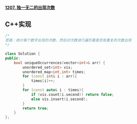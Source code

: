 #### [1207. 独一无二的出现次数](https://leetcode-cn.com/problems/unique-number-of-occurrences/)

## C++实现

```c++
/*
思路：统计每个数字出现的次数，然后对次数进行遍历看是否有重复的次数出现
*/

class Solution {
public:
    bool uniqueOccurrences(vector<int>& arr) {
        unordered_set<int> vis;
        unordered_map<int,int> times;
        for (const int& i : arr){
            times[i]++;
        }
        for (const auto& i : times){
            if (vis.count(i.second)) return false;
            else vis.insert(i.second);
        }
        return true;
    }
};
```

